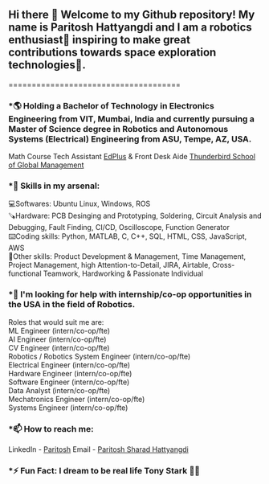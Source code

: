 ## Hi there 👋 Welcome to my Github repository! My name is Paritosh Hattyangdi and I am a robotics enthusiast🤖 inspiring to make great contributions towards space exploration technologies🚀. 
=====================================
### *🌎 Holding a Bachelor of Technology in Electronics Engineering from VIT, Mumbai, India and currently pursuing a Master of Science degree in Robotics and Autonomous Systems (Electrical) Engineering from ASU, Tempe, AZ, USA.
Math Course Tech Assistant [EdPlus](https://edplus.asu.edu/) & Front Desk Aide [Thunderbird School of Global Management](https://thunderbird.asu.edu/)

### *💪 Skills in my arsenal: <br>
 💻Softwares: Ubuntu Linux, Windows, ROS <br>
 🪚Hardware: PCB Desinging and Prototyping, Soldering, Circuit Analysis and Debugging, Fault Finding, CI/CD, Oscilloscope, Function Generator <br>
 ⌨️Coding skills: Python, MATLAB, C, C++, SQL, HTML, CSS, JavaScript, AWS <br>
 📝Other skills: Product Development & Management, Time Management, Project Management, high Attention-to-Detail, JIRA, Airtable, Cross-functional Teamwork, Hardworking & Passionate Individual <br>

### *🤔 I'm looking for help with internship/co-op opportunities in the USA in the field of Robotics.
Roles that would suit me are: <br>
ML Engineer (intern/co-op/fte) <br>
AI Engineer (intern/co-op/fte) <br>
CV Engineer (intern/co-op/fte) <br>
Robotics / Robotics System Engineer (intern/co-op/fte) <br>
Electrical Engineer (intern/co-op/fte) <br>
Hardware Engineer (intern/co-op/fte) <br>
Software Engineer (intern/co-op/fte) <br>
Data Analyst (intern/co-op/fte) <br>
Mechatronics Engineer (intern/co-op/fte) <br>
Systems Engineer (intern/co-op/fte) <br>

### *📫 How to reach me: 
LinkedIn - [Paritosh](https://www.linkedin.com/in/paritosh-hattyangdi-948453199/)
Email - [Paritosh Sharad Hattyangdi](mailto:psh.308@gmail.com)

### *⚡ Fun Fact: I dream to be real life Tony Stark 🦸‍♂


<!--
**Paritosh308/Paritosh308** is a ✨ _special_ ✨ repository because its `README.md` (this file) appears on your GitHub profile.

Here are some ideas to get you started:

- 🔭 I’m currently working on ...
- 🌱 I’m currently learning ...
- 👯 I’m looking to collaborate on ...
- 🤔 I’m looking for help with ...
- 💬 Ask me about ...
- 📫 How to reach me: ...
- 😄 Pronouns: ...
- ⚡ Fun fact: ...
-->
